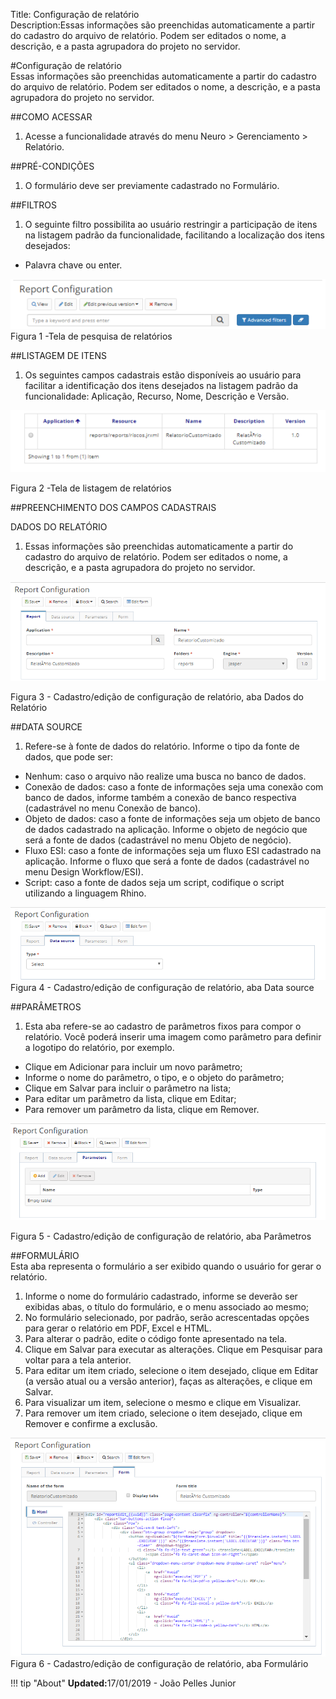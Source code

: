 Title: Configuração de relatório    
Description:Essas informações são preenchidas automaticamente a partir do cadastro do arquivo de relatório. Podem ser editados o nome, a descrição, e a pasta agrupadora do projeto no servidor.   

#Configuração de relatório   
Essas informações são preenchidas automaticamente a partir do cadastro do arquivo de relatório. Podem ser editados o nome, a descrição, e a pasta agrupadora do projeto no servidor.   

##COMO ACESSAR 
1. Acesse a funcionalidade através do menu Neuro > Gerenciamento > Relatório.

##PRÉ-CONDIÇÕES 
1. O formulário deve ser previamente cadastrado no Formulário. 

##FILTROS 
1. O seguinte filtro possibilita ao usuário restringir a participação de itens na listagem padrão da funcionalidade, facilitando a localização dos itens desejados:   

- Palavra chave ou enter.    

![Screenshot](images/Report-setup-fig01.png)     
Figura 1 -Tela de pesquisa de relatórios     

##LISTAGEM DE ITENS    
1. Os seguintes campos cadastrais estão disponíveis ao usuário para facilitar a identificação dos itens desejados na listagem padrão da funcionalidade: Aplicação, Recurso, Nome, Descrição e Versão.  

![Screenshot](images/Report-setup-fig02.png)

Figura 2 -Tela de listagem de relatórios    

##PREENCHIMENTO DOS CAMPOS CADASTRAIS  

DADOS DO RELATÓRIO    
1. Essas informações são preenchidas automaticamente a partir do cadastro do arquivo de relatório. Podem ser editados o nome, a descrição, e a pasta agrupadora do projeto no servidor.    

![Screenshot](images/Report-setup-fig03.png)

Figura 3 - Cadastro/edição de configuração de relatório, aba Dados do Relatório    

##DATA SOURCE  
1. Refere-se à fonte de dados do relatório. Informe o tipo da fonte de dados, que pode ser:   

- Nenhum: caso o arquivo não realize uma busca no banco de dados.    
- Conexão de dados: caso a fonte de informações seja uma conexão com banco de dados, informe também a conexão de banco respectiva (cadastrável no menu Conexão de banco).   
- Objeto de dados: caso a fonte de informações seja um objeto de banco de dados cadastrado na aplicação. Informe o objeto de negócio que será a fonte de dados (cadastrável no menu Objeto de negócio).    
- Fluxo ESI: caso a fonte de informações seja um fluxo ESI cadastrado na aplicação. Informe o fluxo que será a fonte de dados (cadastrável no menu Design Workflow/ESI).    
- Script: caso a fonte de dados seja um script, codifique o script utilizando a linguagem Rhino.    

![Screenshot](images/Report-setup-fig04.png)   
Figura 4 - Cadastro/edição de configuração de relatório, aba Data source    

##PARÂMETROS    
1. Esta aba refere-se ao cadastro de parâmetros fixos para compor o relatório. Você poderá inserir uma imagem como parâmetro para definir a logotipo do relatório, por exemplo.   

- Clique em Adicionar para incluir um novo parâmetro;    
- Informe o nome do parâmetro, o tipo, e o objeto do parâmetro;   
- Clique em Salvar para incluir o parâmetro na lista;  
- Para editar um parâmetro da lista, clique em Editar;   
- Para remover um parâmetro da lista, clique em Remover.  

![Screenshot](images/Report-setup-fig05.png)

Figura 5 - Cadastro/edição de configuração de relatório, aba Parâmetros    

##FORMULÁRIO   
Esta aba representa o formulário a ser exibido quando o usuário for gerar o relatório.    

1. Informe o nome do formulário cadastrado, informe se deverão ser exibidas abas, o título do formulário, e o menu associado ao mesmo;    
2. No formulário selecionado, por padrão, serão acrescentadas opções para gerar o relatório em PDF, Excel e HTML.    
3. Para alterar o padrão, edite o código fonte apresentado na tela.  
4. Clique em Salvar para executar as alterações. Clique em Pesquisar para voltar para a tela anterior.   
5. Para editar um item criado, selecione o item desejado, clique em Editar (a versão atual ou a versão anterior), faças as alterações, e clique em Salvar.   
6. Para visualizar um item, selecione o mesmo e clique em Visualizar.   
7. Para remover um item criado, selecione o item desejado, clique em Remover e confirme a exclusão.    

![Screenshot](images/Report-setup-fig06.png)   
Figura 6 - Cadastro/edição de configuração de relatório, aba Formulário  


!!! tip "About"
    <b>Updated:</b>17/01/2019 - João Pelles Junior
